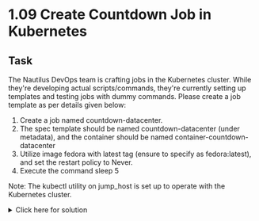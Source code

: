 # 1.09 Create Countdown Job in Kubernetes

## Task
The Nautilus DevOps team is crafting jobs in the Kubernetes cluster. While they're developing actual scripts/commands, they're currently setting up templates and testing jobs with dummy commands. Please create a job template as per details given below:

1. Create a job named countdown-datacenter.
2. The spec template should be named countdown-datacenter (under metadata), and the container should be named container-countdown-datacenter
3. Utilize image fedora with latest tag (ensure to specify as fedora:latest), and set the restart policy to Never.
4. Execute the command sleep 5

Note: The kubectl utility on jump_host is set up to operate with the Kubernetes cluster.
<details>
  <summary>Click here for solution</summary>

  ## Solution
  1. Generate skeleton yaml
  ```bash
  kubectl create job countdown-datacenter \
  --image=fedora:latest \
  --dry-run=client \
  -o yaml > countdown-datacenter-job.yaml
  ```
  2. Edit yaml
  ```yaml
  # Expected yaml file
  apiVersion: batch/v1
  kind: Job
  metadata:
    name: countdown-datacenter
  spec:
    template:
      metadata:
        name: countdown-datacenter
      spec:
        containers:
        - image: fedora:latest
          name: container-countdown-datacenter
          command:
          - sleep
          - "5"
        restartPolicy: Never
  ```
  3. Apply
  ```bash
  kubectl apply -f countdown-datacenter-job.yaml
  ```
  4. Verify
  ```bash
  kubectl get jobs countdown-datacenter
  kubectl describe job countdown-datacenter
  kubectl get pods -l job-name=countdown-datacenter
  
  # Should run once and be completed
  ```
</details>
